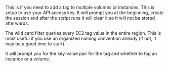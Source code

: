 This is if you need to add a tag to multiple volumes or instances.  This is setup to use your API access key.  It will prompt you at the beginning, create the session and after the script runs it will clear it so it will not be stored afterwards.  

The wild card filter queries every EC2 tag value in the entire region.  This is most useful if you use an organized naming convention already (if not, it may be a good time to start).

It will prompt you for the key-value pair for the tag and whether to tag an instance or a volume.
